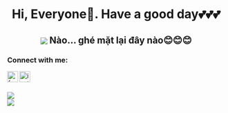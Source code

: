 <h1 align="center"> Hi, Everyone🐾. Have a good day💕💕💕 </h1>

<h2 align="center"> <img src="https://user-images.githubusercontent.com/71754731/143772295-3cbff4c7-6b31-4591-a452-d97a0d7ff83c.gif" with="100" heigh="100" align="center"> Nào... ghé mặt lại đây nào😊😊😊 </h2>
  
### Connect with me: 
[<img align="left" alt="facebook" width="25px" src="https://cdn-icons-png.flaticon.com/512/5968/5968764.png" />][facebook]
[<img align="left" alt="instagram" width="25px" src="https://cdn-icons-png.flaticon.com/512/2111/2111463.png" />][instagram]
  
<br/> <br/>

[facebook]: https://www.facebook.com/TaHieu2709/
[instagram]: https://www.instagram.com/hi_uta_27/

<img src="https://github-readme-stats.vercel.app/api?username=Meooo27&show_icons=true&theme=radical" /> 
<br/>
<img class="img" src="https://github-readme-stats.vercel.app/api/top-langs/?username=Meooo27&layout=compact&theme=radical&langs_count=12" />
